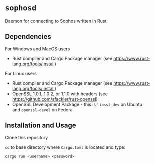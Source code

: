 # `sophosd`

Daemon for connecting to Sophos written in Rust.

## Dependencies

For Windows and MacOS users

* Rust compiler and Cargo Package manager (see https://www.rust-lang.org/tools/install)

For Linux users

* Rust compiler and Cargo Package manager (see https://www.rust-lang.org/tools/install)
* OpenSSL 1.0.1, 1.0.2, or 1.1.0 with headers (see https://github.com/sfackler/rust-openssl)
* OpenSSL Development Package - this is `libssl-dev` on Ubuntu and `openssl-devel` on Fedora

## Installation and Usage

Clone this repository

`cd` to base directory where `Cargo.toml` is located and type:

```cargo run <username> <password> ```

